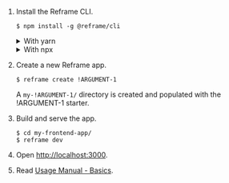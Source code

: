 1. Install the Reframe CLI.
   ~~~shell
   $ npm install -g @reframe/cli
   ~~~
   <details>
   <summary>With yarn</summary>

   ~~~shell
   $ yarn global add @reframe/cli
   ~~~
   ---
   <br/>
   </details>
   <details>
   <summary>With npx</summary>
   With
   <a href="https://medium.com/@maybekatz/introducing-npx-an-npm-package-runner-55f7d4bd282b">npx</a>
   you can create a Reframe app without globally installing reframe:

   ~~~shell
   $ npx reframe create !ARGUMENT-1
   ~~~

   Note that you will then to prefix every `$ reframe` command call with `npx`.
   For example for strep 3:

   ~~~shell
   $ cd my-frontend-app/
   $ npx reframe dev
   ~~~

   ---
   <br/>
   </details>

2. Create a new Reframe app.
   ~~~shell
   $ reframe create !ARGUMENT-1
   ~~~
   A `my-!ARGUMENT-1/` directory is created and populated with the !ARGUMENT-1 starter.

3. Build and serve the app.
   ~~~shell
   $ cd my-frontend-app/
   $ reframe dev
   ~~~

4. Open [http://localhost:3000](http://localhost:3000).

5. Read [Usage Manual - Basics](/docs/usage-manual.md#basics).
